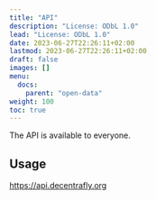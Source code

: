 ```yaml
---
title: "API"
description: "License: ODbL 1.0"
lead: "License: ODbL 1.0"
date: 2023-06-27T22:26:11+02:00
lastmod: 2023-06-27T22:26:11+02:00
draft: false
images: []
menu:
  docs:
    parent: "open-data"
weight: 100
toc: true
---
```


The API is available to everyone.

## Usage

<https://api.decentrafly.org>
